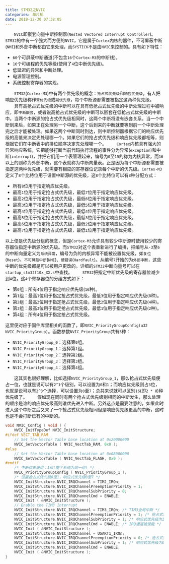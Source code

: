 ```yaml
---
title: STM32之NVIC
categories: 单片机
date: 2018-12-30 07:38:05
---
```

&emsp;&emsp;`NVIC`即嵌套向量中断控制器(`Nested Vectored Interrupt Controller`)。`STM32`的中有一个强大而方便的`NVIC`，它是属于`Cortex`内核的器件，不可屏蔽中断(`NMI`)和外部中断都由它来处理，而`SYSTICK`不是由`NVIC`来控制的。具有如下特性：<!--more-->

- `60`个可屏蔽中断通道(不包含`16`个`Cortex-M3`的中断线)。
- `16`个可编程的优先等级(使用了`4`位中断优先级)。
- 低延迟的异常和中断处理。
- 电源管理控制。
- 系统控制寄存器的实现。

&emsp;&emsp;`STM32`(`Cortex-M3`)中有两个优先级的概念：`抢占式优先级`和`响应优先级`。有人把响应优先级称作`亚优先级`或`副优先级`，每个中断源都需要被指定这两种优先级。
&emsp;&emsp;具有高抢占式优先级的中断可以在具有低抢占式优先级的中断处理过程中被响应，即`中断嵌套`，或者说高抢占式优先级的中断可以嵌套在低抢占式优先级的中断中。当两个中断源的抢占式优先级相同时，这两个中断将没有嵌套关系。当一个中断到来后，如果正在处理另一个中断，这个后到来的中断就要等到前一个中断处理完之后才能被处理。如果这两个中断同时到达，则中断控制器根据它们的响应优先级的高低来决定先处理哪一个。如果它们的抢占式优先级和响应优先级都相等，则根据它们在中断表中的排位顺序决定先处理哪一个。
&emsp;&emsp;`Cortex`内核具有强大的异常响应系统，它把能够打断当前代码执行流程的事件分为异常(`exception`)和中断(`interrupt`)，并把它们用一个表管理起来，编号为`0`至`15`的称为内核异常，而`16`以上的则称为外部中断，这个表就称为中断向量表。正是因为每个中断源都需要被指定这两种优先级，就需要有相应的寄存器位记录每个中断的优先级。`Cortex-M3`定义了`8`个比特位用于设置中断源的优先级，这`8`个比特位可以有`8`种分配方式：

- 所有`8`位用于指定响应优先级。
- 最高`1`位用于指定抢占式优先级，最低`7`位用于指定响应优先级。
- 最高`2`位用于指定抢占式优先级，最低`6`位用于指定响应优先级。
- 最高`3`位用于指定抢占式优先级，最低`5`位用于指定响应优先级。
- 最高`4`位用于指定抢占式优先级，最低`4`位用于指定响应优先级。
- 最高`5`位用于指定抢占式优先级，最低`3`位用于指定响应优先级。
- 最高`6`位用于指定抢占式优先级，最低`2`位用于指定响应优先级。
- 最高`7`位用于指定抢占式优先级，最低`1`位用于指定响应优先级。

以上便是优先级分组的概念，但是`Cortex-M3`允许具有较少中断源时使用较少的寄存器位指定中断源的优先级。而`STM32`对这个表重新进行了编排，把编号从`-3`至`6`的中断向量定义为`系统异常`，编号为负的内核异常不能被设置优先级，如`复位`(`Reset`)、`不可屏蔽中断`(`NMI`)、`硬错误`(`Hardfault`)。从编号`7`开始的为`外部中断`，这些中断的优先级都是可以被用户更改的。详细的`STM32`中断向量号可以在 `startup_stm32f10x_XX.s`中查找。
&emsp;&emsp;`STM32`把指定中断优先级的寄存器位减少到`4`位，这`4`个寄存器位的分组方式如下：

- 第`0`组：所有`4`位用于指定响应优先级(`16`种)。
- 第`1`组：最高`1`位用于指定抢占式优先级，最低`3`位用于指定响应优先级(`8`种)。
- 第`2`组：最高`2`位用于指定抢占式优先级，最低`2`位用于指定响应优先级(`4`种)。
- 第`3`组：最高`3`位用于指定抢占式优先级，最低`1`位用于指定响应优先级(`2`种)。
- 第`4`组：所有`4`位用于指定抢占式优先级。

这里便对应于固件库里相关的函数了，即`NVIC_PriorityGroupConfig(u32 NVIC_PriorityGroup)`。函数参数`NVIC_PriorityGroup`共有`5`种：

- `NVIC_PriorityGroup_0`：选择第`0`组。
- `NVIC_PriorityGroup_1`：选择第`1`组。
- `NVIC_PriorityGroup_2`：选择第`2`组。
- `NVIC_PriorityGroup_3`：选择第`3`组。
- `NVIC_PriorityGroup_4`：选择第`4`组。

&emsp;&emsp;这其实也很好理解，比如选择`NVIC_PriorityGroup_1`，那么抢占式优先级便占一位，也就是说可以有`2^1`个级别，可以设置为`0`和`1`；而响应优先级则占`3`位，也就是说可以有`2^3`个选择，可以设置为`0`至`7`；总共来说就可以区别`16`(即`2 * 8`)种优先级了。
&emsp;&emsp;假如现在同时有两个抢占式优先级别相同的中断发生，那么处理的顺序是谁的响应优先级高则谁优先进入中断。另外这点是需要注意的，如果此时进入这个中断之后又来了一个抢占式优先级相同但是响应优先级更高的中断，这时也是不会打断已有的中断的。

``` cpp
void NVIC_Config ( void ) {
    NVIC_InitTypeDef NVIC_InitStructure;
#ifdef VECT_TAB_RAM
    // Set the Vector Table base location at 0x20000000
    NVIC_SetVectorTable ( NVIC_VectTab_RAM, 0x0 );
#else
    // Set the Vector Table base location at 0x08000000
    NVIC_SetVectorTable ( NVIC_VectTab_FLASH, 0x0 );
#endif
    /* 中断优先级组：1组(整个系统为同一组) */
    NVIC_PriorityGroupConfig ( NVIC_PriorityGroup_1 );
    /* 设置抢占式优先级0至1，响应式优先级0至7 */
    NVIC_InitStructure.NVIC_IRQChannel = TIM2_IRQn;
    NVIC_InitStructure.NVIC_IRQChannelPreemptionPriority = 1;
    NVIC_InitStructure.NVIC_IRQChannelSubPriority = 0;
    NVIC_InitStructure.NVIC_IRQChannelCmd = ENABLE;
    NVIC_Init ( &NVIC_InitStructure );
    // Enable the TIM3 Interrupt
    NVIC_InitStructure.NVIC_IRQChannel = TIM3_IRQn; /* TIM3全局中断 */
    NVIC_InitStructure.NVIC_IRQChannelPreemptionPriority = 1; /* 抢占式优先级为1 */
    NVIC_InitStructure.NVIC_IRQChannelSubPriority = 1; /* 响应式优先级为1 */
    NVIC_InitStructure.NVIC_IRQChannelCmd = ENABLE; /* IRQ通道被使能 */
    NVIC_Init ( &NVIC_InitStructure );
    NVIC_InitStructure.NVIC_IRQChannel = USART1_IRQn;
    NVIC_InitStructure.NVIC_IRQChannelPreemptionPriority = 0; /* 抢占式优先级为0 */
    NVIC_InitStructure.NVIC_IRQChannelSubPriority = 1; /* 响应式优先级为0 */
    NVIC_InitStructure.NVIC_IRQChannelCmd = ENABLE;
    NVIC_Init ( &NVIC_InitStructure );
}
```